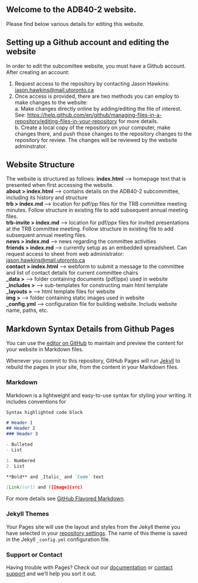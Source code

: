 ## Welcome to the ADB40-2 website.
Please find below various details for editing this website.

## Setting up a Github account and editing the website
In order to edit the subcomittee website, you must have a Github account. After creating an account:
1. Request access to the repository by contacting Jason Hawkins: jason.hawkins@mail.utoronto.ca
2. Once access is provided, there are two methods you can employ to make changes to the website:  
  a. Make changes directly online by adding/editing the file of interest. See: https://help.github.com/en/github/managing-files-in-a-repository/editing-files-in-your-repository for more details.  
  b. Create a local copy of the repository on your computer, make changes there, and push those changes to the repository changes to the repository for review.
The changes will be reviewed by the website adminstrator.

## Website Structure
The website is structured as follows: 
**index.html** --> homepage text that is presented when first accessing the website.  
**about > index.html** --> contains details on the ADB40-2 subcommittee, including its history and structure  
**trb > index.md** --> location for pdf/pp files for the TRB committee meeting minutes. Follow structure in existing file to add subsequent annual meeting files.  
**trb-invite > index.md** --> location for pdf/ppx files for invited presentations at the TRB committee meeting. Follow structure in existing file to add subsequent annual meeting files.  
**news > index.md** --> news regarding the committee activities  
**friends > index.md** --> currently setup as an embedded spreadsheet. Can request access to sheet from web administrator: jason.hawkins@mail.utoronto.ca  
**contact > index.html** --> webform to submit a message to the committee and list of contact details for current committee chairs   
**_data >** --> folder containing documents (pdf/ppx) used in website  
**_includes >** --> sub-templates for constructing main html template  
**_layouts >** --> html template files for website  
**img >** --> folder containing static images used in website  
**_config.yml** --> configuration file for building website. Includs website name, paths, etc.

## Markdown Syntax Details from Github Pages

You can use the [editor on GitHub](https://github.com/ADB40-2/ADB40-2/edit/master/README.md) to maintain and preview the content for your website in Markdown files.

Whenever you commit to this repository, GitHub Pages will run [Jekyll](https://jekyllrb.com/) to rebuild the pages in your site, from the content in your Markdown files.

### Markdown

Markdown is a lightweight and easy-to-use syntax for styling your writing. It includes conventions for

```markdown
Syntax highlighted code block

# Header 1
## Header 2
### Header 3

- Bulleted
- List

1. Numbered
2. List

**Bold** and _Italic_ and `Code` text

[Link](url) and ![Image](src)
```

For more details see [GitHub Flavored Markdown](https://guides.github.com/features/mastering-markdown/).

### Jekyll Themes

Your Pages site will use the layout and styles from the Jekyll theme you have selected in your [repository settings](https://github.com/ADB40-2/ADB40-2/settings). The name of this theme is saved in the Jekyll `_config.yml` configuration file.

### Support or Contact

Having trouble with Pages? Check out our [documentation](https://help.github.com/categories/github-pages-basics/) or [contact support](https://github.com/contact) and we’ll help you sort it out.
